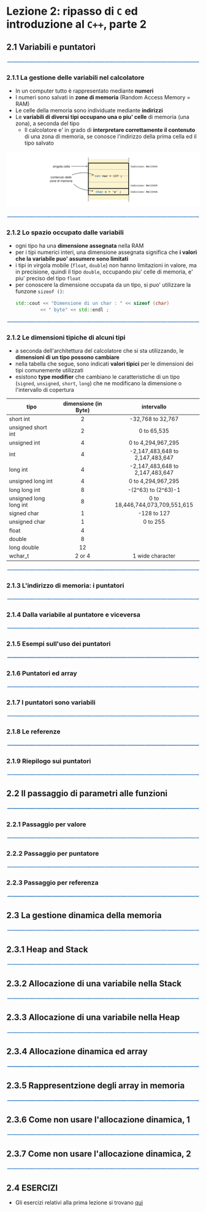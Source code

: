 # Lezione 2: ripasso di ```C``` ed introduzione al ```C++```, parte 2

## 2.1 Variabili e puntatori

![linea](immagini/linea.png)

### 2.1.1 La gestione delle variabili nel calcolatore

  * In un computer tutto è rappresentato mediante **numeri**
  * I numeri sono salvati in **zone di memoria** (Random Access Memory = RAM)
  * Le celle della memoria sono individuate mediante **indirizzi**
  * Le **variabili di diversi tipi occupano una o piu' celle** di memoria (una zona),
    a seconda del tipo
    * Il calcolatore e' in grado di **interpretare correttamente il contenuto** di una zona di memoria, 
      se conosce l'indirizzo della prima cella ed il tipo salvato

![cella](immagini/celle.png)

![linea](immagini/linea.png)

### 2.1.2 Lo spazio occupato dalle variabili 

  * ogni tipo ha una **dimensione assegnata** nella RAM
  * per i tipi numerici interi, una dimensione assegnata significa che **i valori che la variabile puo' assumere
    sono limitati**
  * i tipi in virgola mobile (```float```, ```double```) non hanno limitazioni in valore, ma in precisione,
    quindi il tipo ```double```, occupando piu' celle di memoria, e' piu' preciso del tipo ```float``` 
  * per conoscere la dimensione occupata da un tipo, si puo' utilizzare la funzone ```sizeof ()```:
    ```cpp
    std::cout << "Dimensione di un char : " << sizeof (char)  
             << " byte" << std::endl ; 

    ```

![linea](immagini/linea.png)

### 2.1.2 Le dimensioni tipiche di alcuni tipi 

  * a seconda dell'architettura del calcolatore che si sta utilizzando, 
    le **dimensioni di un tipo possono cambiare**
  * nella tabella che segue,
    sono indicati **valori tipici** per le dimensioni dei tipi comunemente utilizzati
  * esistono **type modifier** che cambiano le caratteristiche di un tipo 
    (```signed```, ```unsigned```, ```short```, ```long```)
    che ne modificano la dimensione o l'intervallo di copertura

 | tipo | dimensione (in Byte) | intervallo |
 | --- | :---: | :---: |
 | short int              | 2      | -32,768 to 32,767               |   
 | unsigned short int     | 2      | 0 to 65,535                     |               
 | unsigned int           | 4      | 0 to 4,294,967,295              |                      
 | int                    | 4      | -2,147,483,648 to 2,147,483,647 |                 
 | long int               | 4      | -2,147,483,648 to 2,147,483,647 |                 
 | unsigned long int      | 4      | 0 to 4,294,967,295              |    
 | long long int          | 8      | -(2^63) to (2^63)-1             |     
 | unsigned long long int | 8      | 0 to 18,446,744,073,709,551,615 |                 
 | signed char            | 1      | -128 to 127                     |               
 | unsigned char          | 1      | 0 to 255                        |            
 | float                  | 4      |                                 |                      
 | double                 | 8      |                                 |                      
 | long double            | 12     |                                 |                        
 | wchar_t                | 2 or 4 | 1 wide character                |                    


![linea](immagini/linea.png)

### 2.1.3 L'indirizzo di memoria: i puntatori

![linea](immagini/linea.png)

### 2.1.4 Dalla variabile al puntatore e viceversa

![linea](immagini/linea.png)

### 2.1.5 Esempi sull'uso dei puntatori

![linea](immagini/linea.png)

### 2.1.6 Puntatori ed array

![linea](immagini/linea.png)

### 2.1.7 I puntatori sono variabili

![linea](immagini/linea.png)

### 2.1.8 Le referenze

![linea](immagini/linea.png)

### 2.1.9 Riepilogo sui puntatori

![linea](immagini/linea.png)

## 2.2 Il passaggio di parametri alle funzioni

![linea](immagini/linea.png)

### 2.2.1 Passaggio per valore

![linea](immagini/linea.png)

### 2.2.2 Passaggio per puntatore

![linea](immagini/linea.png)

### 2.2.3 Passaggio per referenza

![linea](immagini/linea.png)

## 2.3 La gestione dinamica della memoria

![linea](immagini/linea.png)

## 2.3.1 Heap and Stack

![linea](immagini/linea.png)

## 2.3.2 Allocazione di una variabile nella Stack

![linea](immagini/linea.png)

## 2.3.3 Allocazione di una variabile nella Heap

![linea](immagini/linea.png)

## 2.3.4 Allocazione dinamica ed array

![linea](immagini/linea.png)

## 2.3.5 Rappresentzione degli array in memoria

![linea](immagini/linea.png)

## 2.3.6 Come non usare l'allocazione dinamica, 1

![linea](immagini/linea.png)

## 2.3.7 Come non usare l'allocazione dinamica, 2

![linea](immagini/linea.png)

## 2.4 ESERCIZI

  * Gli esercizi relativi alla prima lezione si trovano [qui](ESERCIZI.md)


